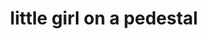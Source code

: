 ---
pid: LLG99
title: little girl on a pedestal
location_transcription: don't
zipcode: '19118'
outside_phl: 
neighborhood: Chestnut Hill
age: '14'
age_range: 13-19
instagram: 
image_file_name: LLG_99.jpg
proposal_transcription: 
topic: Women,Youth
topic_summary: 0, 0
type: Sculpture Statue
keywords_other: pedestal, gender, don't
credit: Sylvia Giordano
image_labels: 
twitter: 
facebook: 
permalink: "/monuments/llg99/"
layout: item-page
---